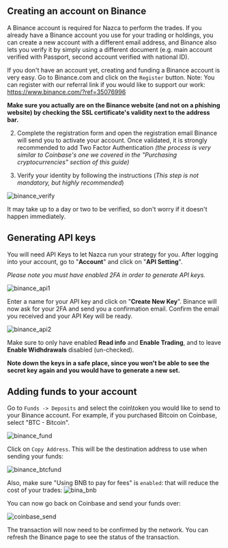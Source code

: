 ## Creating an account on Binance

A Binance account is required for Nazca to perform the trades. If you already have a Binance account you use for your trading or holdings, you can create a new account with a different email address, and Binance also lets you verify it by simply using a different document (e.g. main account verified with Passport, second account verified with national ID).

If you don't have an account yet, creating and funding a Binance account is very easy. Go to Binance.com and click on the `Register` button. 
Note: You can register with our referral link if you would like to support our work: https://www.binance.com/?ref=35076996

**Make sure you actually are on the Binance website (and not on a phishing website) by checking the SSL certificate's validity next to the address bar.**


2. Complete the registration form and open the registration email Binance will send you to activate your account. Once validated, it is strongly recommended to add Two Factor Authentication _(the process is very similar to Coinbase's one we covered in the "Purchasing cryptocurrencies" section of this guide)_


3. Verify your identity by following the instructions (_This step is not mandatory, but highly recommended_)

![binance_verify](https://lvena26b6e621o8sl2qkx1ql-wpengine.netdna-ssl.com/wp-content/uploads/2017/10/Binance-Verification.jpg)

It may take up to a day or two to be verified, so don't worry if it doesn't happen immediately.

## Generating API keys
You will need API Keys to let Nazca run your strategy for you. After logging into your account, go to "**Account**" and click on "**API Setting**".

_Please note you must have enabled 2FA in order to generate API keys._

![binance_api1](https://github.com/NazcaBot/nazcawiki/raw/master/res/api1.png)

Enter a name for your API key and click on "**Create New Key**". Binance will now ask for your 2FA and send you a confirmation email. Confirm the email you received and your API Key will be ready.

![binance_api2](https://github.com/NazcaBot/nazcawiki/raw/master/res/api3.png)

Make sure to only have enabled **Read info** and **Enable Trading**, and to leave **Enable Widhdrawals** disabled (un-checked).

__Note down the keys in a safe place, since you won't be able to see the secret key again and you would have to generate a new set.__


## Adding funds to your account
Go to `Funds -> Deposits` and select the coin\token you would like to send to your Binance account. For example, if you purchased Bitcoin on Coinbase, select "BTC - Bitcoin".

![binance_fund](https://i.imgur.com/fir3B29.png)

Click on `Copy Address`. This will be the destination address to use when sending your funds:

![binance_btcfund](https://github.com/NazcaBot/nazcawiki/raw/master/res/bina_wall.png)

Also, make sure "Using BNB to pay for fees" is `enabled`: that will reduce the cost of your trades:
![bina_bnb](https://github.com/NazcaBot/nazcawiki/raw/master/res/bina_bnb.png)

You can now go back on Coinbase and send your funds over:

![coinbase_send](https://coinatmradar.com/blog/wp-content/uploads/2017/11/coinbase1.png)

The transaction will now need to be confirmed by the network. You can refresh the Binance page to see the status of the transaction.
